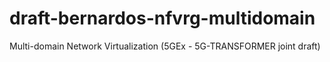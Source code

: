 # draft-bernardos-nfvrg-multidomain
Multi-domain Network Virtualization (5GEx - 5G-TRANSFORMER joint draft)
